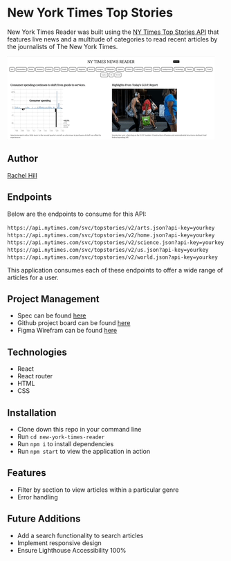 # New York Times Top Stories

New York Times Reader was built using the [NY Times Top Stories API](https://developer.nytimes.com/docs/top-stories-product/1/overview) that features live news and a multitude of categories to read recent articles by the journalists of The New York Times. 

![giphy](./src/assets/nytimes.gif)

## Author 

[Rachel Hill](https://github.com/rachellhill)

## Endpoints 

Below are the endpoints to consume for this API:

`https://api.nytimes.com/svc/topstories/v2/arts.json?api-key=yourkey
https://api.nytimes.com/svc/topstories/v2/home.json?api-key=yourkey
https://api.nytimes.com/svc/topstories/v2/science.json?api-key=yourkey
https://api.nytimes.com/svc/topstories/v2/us.json?api-key=yourkey
https://api.nytimes.com/svc/topstories/v2/world.json?api-key=yourkey`

This application consumes each of these endpoints to offer a wide range of articles for a user. 

## Project Management 
- Spec can be found [here](https://mod4.turing.edu/projects/take_home/take_home_fe)
- Github project board can be found [here](https://github.com/users/rachellhill/projects/1)
- Figma Wirefram can be found [here](https://www.figma.com/file/qOPomKm8aDLsj6yTOwmiyM/NYT-News-Reader?node-id=0%3A1)

## Technologies 
- React 
- React router 
- HTML 
- CSS 

## Installation 
- Clone down this repo in your command line 
- Run `cd new-york-times-reader` 
- Run `npm i` to install dependencies
- Run `npm start` to view the application in action 

## Features 
- Filter by section to view articles within a particular genre
- Error handling 

## Future Additions 
- Add a search functionality to search articles 
- Implement responsive design 
- Ensure Lighthouse Accessibility 100% 
